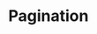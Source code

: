 # Pagination

<div class="preview">

</div>

<script>
  var previews = document.querySelectorAll('.preview')
  for (var i = 0; i < previews.length; i++) {
    new Vue({
      el: previews[i]
    })
  }
</script>